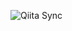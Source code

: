 ![Qiita Sync](https://github.com/tck-yabeQuartile/qiita-sync/actions/workflows/qiita_sync_check.yml/badge.svg)
